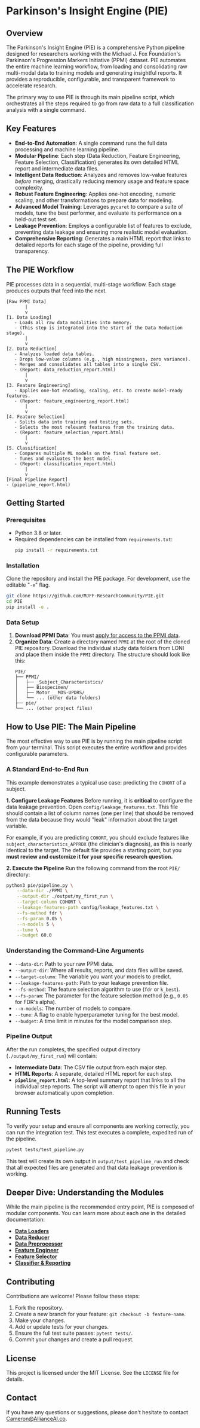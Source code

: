 # Parkinson's Insight Engine (PIE)

## Overview
The Parkinson's Insight Engine (PIE) is a comprehensive Python pipeline designed for researchers working with the Michael J. Fox Foundation's Parkinson's Progression Markers Initiative (PPMI) dataset. PIE automates the entire machine learning workflow, from loading and consolidating raw multi-modal data to training models and generating insightful reports. It provides a reproducible, configurable, and transparent framework to accelerate research.

The primary way to use PIE is through its main pipeline script, which orchestrates all the steps required to go from raw data to a full classification analysis with a single command.

## Key Features
- **End-to-End Automation**: A single command runs the full data processing and machine learning pipeline.
- **Modular Pipeline**: Each step (Data Reduction, Feature Engineering, Feature Selection, Classification) generates its own detailed HTML report and intermediate data files.
- **Intelligent Data Reduction**: Analyzes and removes low-value features *before* merging, drastically reducing memory usage and feature space complexity.
- **Robust Feature Engineering**: Applies one-hot encoding, numeric scaling, and other transformations to prepare data for modeling.
- **Advanced Model Training**: Leverages `pycaret` to compare a suite of models, tune the best performer, and evaluate its performance on a held-out test set.
- **Leakage Prevention**: Employs a configurable list of features to exclude, preventing data leakage and ensuring more realistic model evaluation.
- **Comprehensive Reporting**: Generates a main HTML report that links to detailed reports for each stage of the pipeline, providing full transparency.

## The PIE Workflow
PIE processes data in a sequential, multi-stage workflow. Each stage produces outputs that feed into the next.

```plaintext
[Raw PPMI Data]
       |
       v
[1. Data Loading]
   - Loads all raw data modalities into memory.
   - (This step is integrated into the start of the Data Reduction stage).
       |
       v
[2. Data Reduction]
   - Analyzes loaded data tables.
   - Drops low-value columns (e.g., high missingness, zero variance).
   - Merges and consolidates all tables into a single CSV.
   - (Report: data_reduction_report.html)
       |
       v
[3. Feature Engineering]
   - Applies one-hot encoding, scaling, etc. to create model-ready features.
   - (Report: feature_engineering_report.html)
       |
       v
[4. Feature Selection]
   - Splits data into training and testing sets.
   - Selects the most relevant features from the training data.
   - (Report: feature_selection_report.html)
       |
       v
[5. Classification]
   - Compares multiple ML models on the final feature set.
   - Tunes and evaluates the best model.
   - (Report: classification_report.html)
       |
       v
[Final Pipeline Report]
- (pipeline_report.html)
```

## Getting Started

### Prerequisites
- Python 3.8 or later.
- Required dependencies can be installed from `requirements.txt`:
  ```bash
  pip install -r requirements.txt
  ```

### Installation
Clone the repository and install the PIE package. For development, use the editable "`-e`" flag.
```bash
git clone https://github.com/MJFF-ResearchCommunity/PIE.git
cd PIE
pip install -e .
```

### Data Setup
1.  **Download PPMI Data**: You must [apply for access to the PPMI data](https://www.ppmi-info.org/access-data-specimens/download-data).
2.  **Organize Data**: Create a directory named `PPMI` at the root of the cloned PIE repository. Download the individual study data folders from LONI and place them inside the `PPMI` directory. The structure should look like this:
    ```plaintext
    PIE/
    ├── PPMI/
    │   ├── _Subject_Characteristics/
    │   ├── Biospecimen/
    │   ├── Motor___MDS-UPDRS/
    │   └── ... (other data folders)
    ├── pie/
    └── ... (other project files)
    ```

## How to Use PIE: The Main Pipeline

The most effective way to use PIE is by running the main pipeline script from your terminal. This script executes the entire workflow and provides configurable parameters.

### A Standard End-to-End Run
This example demonstrates a typical use case: predicting the `COHORT` of a subject.

**1. Configure Leakage Features**
Before running, it is **critical** to configure the data leakage prevention. Open `config/leakage_features.txt`. This file should contain a list of column names (one per line) that should be removed from the data because they would "leak" information about the target variable.

For example, if you are predicting `COHORT`, you should exclude features like `subject_characteristics_APPRDX` (the clinician's diagnosis), as this is nearly identical to the target. The default file provides a starting point, but you **must review and customize it for your specific research question.**

**2. Execute the Pipeline**
Run the following command from the root `PIE/` directory:
```bash
python3 pie/pipeline.py \
    --data-dir ./PPMI \
    --output-dir ./output/my_first_run \
    --target-column COHORT \
    --leakage-features-path config/leakage_features.txt \
    --fs-method fdr \
    --fs-param 0.05 \
    --n-models 5 \
    --tune \
    --budget 60.0
```

### Understanding the Command-Line Arguments
- `--data-dir`: Path to your raw PPMI data.
- `--output-dir`: Where all results, reports, and data files will be saved.
- `--target-column`: The variable you want your models to predict.
- `--leakage-features-path`: Path to your leakage prevention file.
- `--fs-method`: The feature selection algorithm to use (`fdr` or `k_best`).
- `--fs-param`: The parameter for the feature selection method (e.g., `0.05` for FDR's alpha).
- `--n-models`: The number of models to compare.
- `--tune`: A flag to enable hyperparameter tuning for the best model.
- `--budget`: A time limit in minutes for the model comparison step.

### Pipeline Output
After the run completes, the specified output directory (`./output/my_first_run`) will contain:
- **Intermediate Data**: The CSV file output from each major step.
- **HTML Reports**: A separate, detailed HTML report for each step.
- **`pipeline_report.html`**: A top-level summary report that links to all the individual step reports. The script will attempt to open this file in your browser automatically upon completion.

## Running Tests
To verify your setup and ensure all components are working correctly, you can run the integration test. This test executes a complete, expedited run of the pipeline.

```bash
pytest tests/test_pipeline.py
```
This test will create its own output in `output/test_pipeline_run` and check that all expected files are generated and that data leakage prevention is working.

## Deeper Dive: Understanding the Modules
While the main pipeline is the recommended entry point, PIE is composed of modular components. You can learn more about each one in the detailed documentation:
- [**Data Loaders**](documentation/data_loader.md)
- [**Data Reducer**](documentation/data_reducer.md)
- [**Data Preprocessor**](documentation/data_preprocessor.md)
- [**Feature Engineer**](documentation/feature_engineer.md)
- [**Feature Selector**](documentation/feature_selector.md)
- [**Classifier & Reporting**](documentation/classifier.md)

## Contributing
Contributions are welcome! Please follow these steps:
1. Fork the repository.
2. Create a new branch for your feature: `git checkout -b feature-name`.
3. Make your changes.
4. Add or update tests for your changes.
5. Ensure the full test suite passes: `pytest tests/`.
6. Commit your changes and create a pull request.

## License
This project is licensed under the MIT License. See the `LICENSE` file for details.

## Contact
If you have any questions or suggestions, please don't hesitate to contact Cameron@AllianceAI.co.
